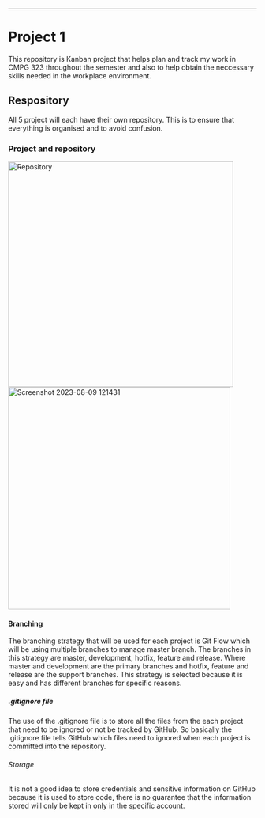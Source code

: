 ************************************************************************************************
# Project 1

This repository is Kanban project that helps plan and track my work in CMPG 323 throughout the semester and also to help obtain the neccessary skills needed in the workplace environment.

## Respository
All 5 project will each have their own repository. This is to ensure that everything is organised and to avoid confusion.


### Project and repository
<img width="456" alt="Repository" src="https://github.com/DestinysChildSthe/CMPG-323---38742799/assets/112766697/5c0db0f5-7bd8-4f5b-9257-e86cb7ddd9e8">



<img width="450" alt="Screenshot 2023-08-09 121431" src="https://github.com/DestinysChildSthe/CMPG-323---38742799/assets/112766697/744712e4-53eb-4de9-a0c2-1ff30760a1e7">

#### Branching
The branching strategy that will be used for each project is Git Flow which will be using multiple branches to manage master branch. The branches in this strategy are master, development, hotfix, feature and release. Where master and development are the primary branches and hotfix, feature and release are the support branches. This strategy is selected because it is easy and has different branches for specific reasons.



##### .gitignore file 
The use of the .gitignore file is to store all the files from the each project that need to be ignored or not 
 be tracked by GitHub. So basically the .gitignore file tells GitHub which files need to ignored when each project is committed into the repository.


###### Storage
It is not a good idea to store credentials and sensitive information on GitHub because it is used to store code, there is no guarantee that the information stored will only be kept in only in the specific account.

